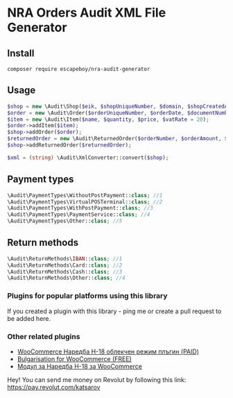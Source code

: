 # NRA Orders Audit XML File Generator

## Install
`composer require escapeboy/nra-audit-generator`

## Usage
```php
$shop = new \Audit\Shop($eik, $shopUniqueNumber, $domain, $shopCreatedAt, $isMarketplace, $yearOfOdit, $monthOfOdit);
$order = new \Audit\Order($orderUniqueNumber, $orderDate, $documentNumber, $documentDate, $totalDiscount, $paymentType, $items, $virtualPosNumber, $transactionNumber, $paymentProcessrIdentifier);
$item = new \Audit\Item($name, $quantity, $price, $vatRate = 20);
$order->addItem($item);
$shop->addOrder($order);
$returnedOrder = new \Audit\ReturnedOrder($orderNumber, $orderAmount, $orderDate, $returnMethod);
$shop->addReturnedOrder($returnedOrder);

$xml = (string) \Audit\XmlConverter::convert($shop);
```
## Payment types
```php
\Audit\PaymentTypes\WithoutPostPayment::class; //1
\Audit\PaymentTypes\VirtualPOSTerminal::class; //2
\Audit\PaymentTypes\WithPostPayment::class; //3
\Audit\PaymentTypes\PaymentService::class; //4
\Audit\PaymentTypes\Other::class; //5
```

## Return methods
```php
\Audit\ReturnMethods\IBAN::class; //1
\Audit\ReturnMethods\Card::class; //2
\Audit\ReturnMethods\Cash::class; //3
\Audit\ReturnMethods\Other::class; //4
```
### Plugins for popular platforms using this library
If you created a plugin with this library - ping me or create a pull request to be added here.

### Other related plugins
  * [WooCommerce Наредба Н-18 облекчен режим плъгин (PAID)](https://mreja.net/produkt/woocommerce-наредба-н-18-облекчен-режим-плъгин/)
  * [Bulgarisation for WooCommerce (FREE)](https://bg.wordpress.org/plugins/bulgarisation-for-woocommerce/)
  * [Модул за Наредба Н-18 за WooCommerce](https://webtitan.bg/produkt/modul-za-naredba-n18-woocommerce/)

Hey! You can send me money on Revolut by following this link:
https://pay.revolut.com/katsarov
